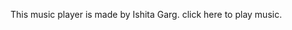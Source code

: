 This music player is made by Ishita Garg.
click here to play music.
<a text="click here" href="https://ishita0211.github.io/Music-Player/">
